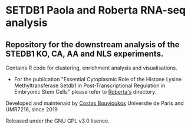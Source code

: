 # SETDB1 Paola and Roberta RNA-seq analysis

## Repository for the downstream analysis of the STEDB1 KO, CA, AA and NLS experiments.

Contains R code for clustering, enrichment analysis and visualisations.

- For the publication "Essential Cytoplasmic Role of the Histone Lysine Methyltransferase Setdb1 in Post-Transcriptional Regulation in Embryonic Stem Cells" please refer to [Roberta's](https://github.com/parisepigenetics/setdb1-downstream-anal/tree/master/Roberta) directory.

Developed and maintenaid by [Costas Bouyioukos](https://github.com/cbouyio) Universite de Paris and UMR7216, since 2019

Released under the GNU GPL v3.0 lisence.
